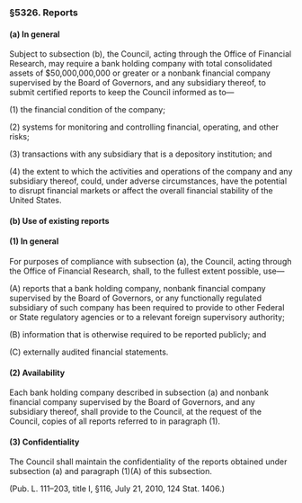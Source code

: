 ### §5326. Reports ###

#### (a) In general ####

Subject to subsection (b), the Council, acting through the Office of Financial Research, may require a bank holding company with total consolidated assets of $50,000,000,000 or greater or a nonbank financial company supervised by the Board of Governors, and any subsidiary thereof, to submit certified reports to keep the Council informed as to—

(1) the financial condition of the company;

(2) systems for monitoring and controlling financial, operating, and other risks;

(3) transactions with any subsidiary that is a depository institution; and

(4) the extent to which the activities and operations of the company and any subsidiary thereof, could, under adverse circumstances, have the potential to disrupt financial markets or affect the overall financial stability of the United States.

#### (b) Use of existing reports ####

#### (1) In general ####

For purposes of compliance with subsection (a), the Council, acting through the Office of Financial Research, shall, to the fullest extent possible, use—

(A) reports that a bank holding company, nonbank financial company supervised by the Board of Governors, or any functionally regulated subsidiary of such company has been required to provide to other Federal or State regulatory agencies or to a relevant foreign supervisory authority;

(B) information that is otherwise required to be reported publicly; and

(C) externally audited financial statements.

#### (2) Availability ####

Each bank holding company described in subsection (a) and nonbank financial company supervised by the Board of Governors, and any subsidiary thereof, shall provide to the Council, at the request of the Council, copies of all reports referred to in paragraph (1).

#### (3) Confidentiality ####

The Council shall maintain the confidentiality of the reports obtained under subsection (a) and paragraph (1)(A) of this subsection.

(Pub. L. 111–203, title I, §116, July 21, 2010, 124 Stat. 1406.)